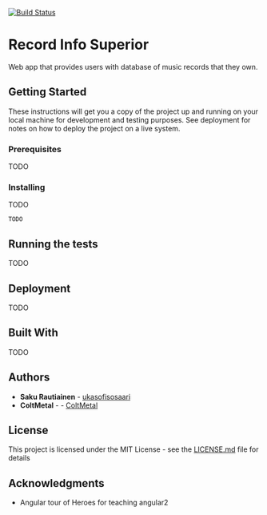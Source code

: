 [![Build Status](https://travis-ci.org/ukasofisosaari/recordinfosuperior.svg?branch=master)](https://travis-ci.org/ukasofisosaari/recordinfosuperior) 

# Record Info Superior

Web app that provides users with database of music records that they own.

## Getting Started

These instructions will get you a copy of the project up and running on your local machine for development and testing purposes. See deployment for notes on how to deploy the project on a live system.

### Prerequisites

TODO

### Installing

TODO

```
TODO
```


## Running the tests

TODO


## Deployment

TODO

## Built With

TODO






## Authors

* **Saku Rautiainen** -  [ukasofisosaari](https://github.com/ukasofisosaari)
* **ColtMetal** -  - [ColtMetal](https://github.com/ColtMetal)

## License

This project is licensed under the MIT License - see the [LICENSE.md](LICENSE.md) file for details

## Acknowledgments

* Angular tour of Heroes for teaching angular2

